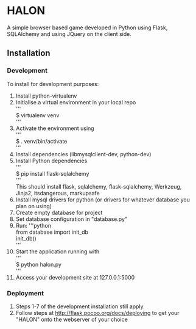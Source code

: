 HALON
=====
A simple browser based game developed in Python using Flask, SQLAlchemy and using JQuery on the client side.

## Installation

### Development
To install for development purposes:  
1) Install python-virtualenv  
2) Initialise a virtual environment in your local repo  
	'''  
	$ virtualenv venv  
	'''  
3) Activate the environment using  
	'''  
	$ . venv/bin/activate  
	'''  
4) Install dependencies (libmysqlclient-dev, python-dev)  
5) Install Python dependencies  
	'''  
	$ pip install flask-sqlalchemy  
	'''   
	This should install flask, sqlalchemy, flask-sqlalchemy, Werkzeug, Jinja2, itsdangerous, markupsafe  
4) Install mysql drivers for python (or drivers for whatever database you plan on using)  
5) Create empty database for project  
6) Set database configuration in "database.py"  
7) Run: '''python  
	from database import init_db  
	init_db()  
	'''  
8) Start the application running with  
	'''  
	$ python halon.py  
	'''  
9) Access your development site at 127.0.0.1:5000  
  
### Deployment
1) Steps 1-7 of the development installation still apply  
2) Follow steps at http://flask.pocoo.org/docs/deploying to get your "HALON" onto the webserver of your choice 
